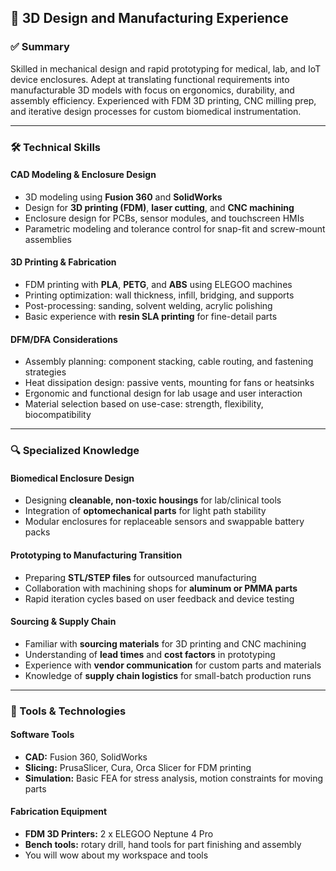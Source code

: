 ## 🧱 3D Design and Manufacturing Experience

### ✅ Summary  
Skilled in mechanical design and rapid prototyping for medical, lab, and IoT device enclosures. Adept at translating functional requirements into manufacturable 3D models with focus on ergonomics, durability, and assembly efficiency. Experienced with FDM 3D printing, CNC milling prep, and iterative design processes for custom biomedical instrumentation.

---

### 🛠 Technical Skills

#### CAD Modeling & Enclosure Design
- 3D modeling using **Fusion 360** and **SolidWorks**
- Design for **3D printing (FDM)**, **laser cutting**, and **CNC machining**
- Enclosure design for PCBs, sensor modules, and touchscreen HMIs
- Parametric modeling and tolerance control for snap-fit and screw-mount assemblies

#### 3D Printing & Fabrication
- FDM printing with **PLA**, **PETG**, and **ABS** using ELEGOO machines
- Printing optimization: wall thickness, infill, bridging, and supports
- Post-processing: sanding, solvent welding, acrylic polishing
- Basic experience with **resin SLA printing** for fine-detail parts

#### DFM/DFA Considerations
- Assembly planning: component stacking, cable routing, and fastening strategies
- Heat dissipation design: passive vents, mounting for fans or heatsinks
- Ergonomic and functional design for lab usage and user interaction
- Material selection based on use-case: strength, flexibility, biocompatibility

---

### 🔍 Specialized Knowledge

#### Biomedical Enclosure Design
- Designing **cleanable, non-toxic housings** for lab/clinical tools
- Integration of **optomechanical parts** for light path stability
- Modular enclosures for replaceable sensors and swappable battery packs

#### Prototyping to Manufacturing Transition
- Preparing **STL/STEP files** for outsourced manufacturing
- Collaboration with machining shops for **aluminum or PMMA parts**
- Rapid iteration cycles based on user feedback and device testing

#### Sourcing & Supply Chain
- Familiar with **sourcing materials** for 3D printing and CNC machining
- Understanding of **lead times** and **cost factors** in prototyping
- Experience with **vendor communication** for custom parts and materials
- Knowledge of **supply chain logistics** for small-batch production runs
---

### 🧰 Tools & Technologies

#### Software Tools
- **CAD:** Fusion 360, SolidWorks 
- **Slicing:** PrusaSlicer, Cura, Orca Slicer for FDM printing
- **Simulation:** Basic FEA for stress analysis, motion constraints for moving parts

#### Fabrication Equipment
- **FDM 3D Printers:** 2 x ELEGOO Neptune 4 Pro
- **Bench tools:** rotary drill, hand tools for part finishing and assembly
- You will wow about my workspace and tools
